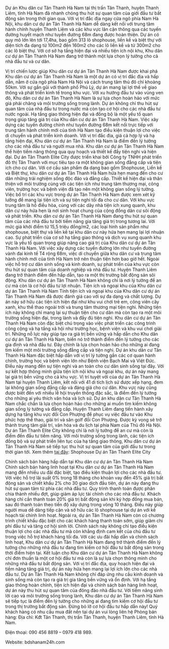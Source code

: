Dự án Khu dân cư Tân Thanh Hà Nam tại thị trấn Tân Thanh, huyện Thanh Liêm, tỉnh Hà Nam đã nhanh chóng thu hút sự quan tâm của giới đầu tư bất động sản trong thời gian qua.
Với vị trí đắc địa ngay cửa ngõ phía Nam Hà Nội, khu dân cư dự án Tân Thanh Hà Nam dễ dàng kết nối với trung tâm hành chính huyện Thanh Liêm và các khu vực lân cận thông qua các tuyến đường huyết mạch như tuyến đường 68m đang được hoàn thiện.
Dự án có quy mô lớn lên tới 17,4ha, bao gồm 313 lô shophouse, liền kề và biệt thự với diện tích đa dạng từ 100m2 đến 160m2 cho các lô liền kề và từ 300m2 cho các lô biệt thự.
Với cơ sở hạ tầng hiện đại và nhiều tiện ích nội khu, Khu dân cư dự án Tân Thanh Hà Nam đang trở thành một lựa chọn lý tưởng cho cả nhà đầu tư và cư dân.

Vị trí chiến lược giúp Khu dân cư dự án Tân Thanh Hà Nam được khai phá
Khu dân cư dự án Tân Thanh Hà Nam là một dự án có vị trí đắc địa và hấp dẫn, nằm ở cửa ngõ phía Nam Hà Nội và cách trung tâm thủ đô chỉ khoảng 50km. Với sự gần gũi với thành phố Phủ Lý, dự án mang lại lợi thế về giao thông và phát triển kinh tế trong khu vực.
Với xu hướng đầu tư vào vùng ven đô, Khu dân cư dự án Tân Thanh Hà Nam là sự lựa chọn hoàn hảo với mức giá phải chăng và môi trường sống trong lành. Dự án không chỉ thu hút sự quan tâm của nhà đầu tư trong nước mà còn tạo cơ hội cho các nhà đầu tư nước ngoài.
Hạ tầng giao thông hiện đại và đồng bộ là một yếu tố quan trọng giúp tăng giá trị của Khu dân cư dự án Tân Thanh Hà Nam. Việc xây dựng các tuyến đường chính như tuyến đường 68m kết nối trực tiếp với trung tâm hành chính mới của tỉnh Hà Nam tạo điều kiện thuận lợi cho việc di chuyển và phát triển kinh doanh.
Với vị trí đắc địa, giá cả hợp lý và hạ tầng hiện đại, Khu dân cư dự án Tân Thanh Hà Nam là điểm đến lý tưởng cho các nhà đầu tư và người mua nhà.
Khu dân cư dự án Tân Thanh Hà Nam thể hiện tiềm năng thông qua quy hoạch và thiết kế đầy tiện nghi và hiện đại. 
Dự án Tân Thanh Elite City được triển khai bởi Công ty TNHH phát triển đô thị Tân Thanh với mục tiêu tạo ra một không gian sống đẳng cấp và tiện ích cho cư dân.
Với cơ cấu sản phẩm đa dạng bao gồm Shophouse, Liền kề và Biệt thự, khu dân cư dự án Tân Thanh Hà Nam hứa hẹn mang đến cho cư dân những trải nghiệm sống độc đáo và đẳng cấp. Thiết kế hiện đại và thân thiện với môi trường cùng với các tiện ích như trung tâm thương mại, công viên, trường học và bệnh viện đã tạo nên một không gian sống lý tưởng.
Việc bố trí các khu vực trong dự án Tân Thanh Hà Nam được xem xét kỹ lưỡng để mang lại tiện ích và sự tiện nghi tối đa cho cư dân. Với khu vực trung tâm là hồ điều hòa, cùng với các dãy nhà tiện ích xung quanh, khu dân cư này hứa hẹn là nơi sinh hoạt chung của cộng đồng dân cư sôi động và phát triển.
Khu dân cư dự án Tân Thanh Hà Nam đang thu hút sự quan tâm của các nhà đầu tư bởi tiềm năng gia tăng giá trị trong tương lai. 
Với mức giá khởi điểm từ 15,5 triệu đồng/m2, các loại hình sản phẩm như shophouse, biệt thự và liền kề tại khu dân cư này hứa hẹn mang lại lợi nhuận cao.
Sự phát triển của cơ sở hạ tầng giao thông và dịch vụ xung quanh khu vực là yếu tố quan trọng giúp nâng cao giá trị của Khu dân cư dự án Tân Thanh Hà Nam. Với việc xây dựng các tuyến đường lớn như tuyến đường vành đai kinh tế T4 rộng 68m, việc di chuyển giữa khu dân cư và trung tâm hành chính mới của tỉnh Hà Nam trở nên thuận tiện hơn bao giờ hết.
Ngoài việc hỗ trợ cư dân sinh sống và kinh doanh, sự phát triển của khu vực còn thu hút sự quan tâm của doanh nghiệp và nhà đầu tư. Huyện Thanh Liêm đang trở thành điểm đến hấp dẫn, tạo ra một thị trường bất động sản sôi động. Khu dân cư dự án Tân Thanh Hà Nam không chỉ là nơi lý tưởng để an cư mà còn là cơ hội đầu tư lợi nhuận.
Tiện ích và ngoại khu của Khu dân cư dự án Tân Thanh Hà Nam
Tính tiện ích và ngoại khu của Khu dân cư dự án Tân Thanh Hà Nam đã được đánh giá cao với sự đa dạng và chất lượng. Dự án này sở hữu các tiện ích hiện đại như khu vui chơi trẻ em, công viên cây xanh, khu thể thao ngoài trời và trung tâm thương mại tiện nghi.
Những tiện ích này không chỉ mang lại sự thuận tiện cho cư dân mà còn tạo ra một môi trường sống hiện đại, trong lành và đầy đủ tiện nghi. Khu dân cư dự án Tân Thanh Hà Nam còn đặc biệt chú trọng vào việc phát triển các công trình công cộng và hạ tầng xã hội như trường học, bệnh viện và khu vui chơi giải trí.
Những nỗ lực này giúp tạo ra giá trị bền vững và hấp dẫn cho Khu dân cư dự án Tân Thanh Hà Nam, biến nó trở thành điểm đến lý tưởng cho các gia đình và nhà đầu tư. Đây chính là lựa chọn hoàn hảo cho những ai đang tìm kiếm một môi trường sống đẳng cấp và tiện nghi.
Dự án khu dân cư Tân Thanh Hà Nam đặc biệt hấp dẫn với vị trí lý tưởng gần các cơ quan hành chính, trường học và bệnh viện lớn như Bệnh viện Bạch Mai và Việt Đức. Điều này mang đến sự tiện nghi và an toàn cho cư dân sinh sống tại đây.
Với sự kết hợp thông minh giữa tiện ích nội khu và ngoại khu, dự án này mang lại giá trị bền vững cho cả khu vực. Vị trí tuyệt vời của dự án Tân Thanh Hà Nam tại huyện Thanh Liêm, kết nối với 41 di tích lịch sử được xếp hạng, đem lại không gian sống đẳng cấp và đáng giá cho cư dân.
Khu vực này cũng được biết đến với nhiều lễ hội truyền thống đặc sắc, là điểm đến lý tưởng cho những ai yêu thích văn hóa và lịch sử. Dự án khu dân cư Tân Thanh Hà Nam chắc chắn là lựa chọn hoàn hảo cho những ai muốn tìm kiếm không gian sống lý tưởng và đẳng cấp.
Huyện Thanh Liêm đang tiến hành xây dựng hạ tầng khu vực đồi Con Phượng để phục vụ việc đầu tư vào Khu phức hợp thể thao, giải trí và sân golf đồi Con Phượng. Được kỳ vọng sẽ trở thành trung tâm giải trí, văn hóa và du lịch tại phía Nam của Thủ đô Hà Nội.
Dự án Tân Thanh Elite City không chỉ là nơi lý tưởng để an cư mà còn là điểm đến đầu tư tiềm năng. Với môi trường sống trong lành, các tiện ích đồng bộ và sự phát triển liên tục của hạ tầng giao thông, Khu dân cư dự án Tân Thanh Hà Nam sẽ tiếp tục thu hút sự quan tâm của giới đầu tư trong thời gian tới.
Xem thêm [tại đây](https://bdshanam24h.com/khu-do-thi-tan-thanh-ha-nam/): Shophouse Dự án Tân Thanh Elite City

Chính sách bán hàng hấp dẫn tại Khu dân cư dự án Tân Thanh Hà Nam
Chính sách bán hàng linh hoạt tại Khu dân cư dự án Tân Thanh Hà Nam mang đến nhiều ưu đãi đặc biệt, tạo điều kiện thuận lợi cho các nhà đầu tư. Với việc hỗ trợ lãi suất 0% trong 18 tháng cho khoản vay đến 45% giá trị bất động sản và chiết khấu 2% cho 30 giao dịch đầu tiên, dự án này đang thu hút sự quan tâm từ phía các nhà đầu tư.
Quy trình thanh toán được phân chia thành nhiều đợt, giúp giảm áp lực tài chính cho các nhà đầu tư. Khách hàng chỉ cần thanh toán 20% giá trị bất động sản khi ký hợp đồng mua bán, sau đó thanh toán theo tiến độ xây dựng trong vòng 10 tháng. Điều này giúp người mua dễ dàng tiếp cận và sở hữu các lô shophouse tại dự án với kế hoạch tài chính linh hoạt.
Ngoài ra, dự án Tân Thanh Hà Nam còn có chương trình chiết khấu đặc biệt cho các khách hàng thanh toán sớm, giúp giảm chi phí đầu tư và tăng cơ hội sinh lời. Chính sách này không chỉ tạo điều kiện thuận lợi cho các nhà đầu tư mà còn khẳng định cam kết của chủ đầu tư trong việc hỗ trợ khách hàng tối đa.
Với các ưu đãi hấp dẫn và chính sách linh hoạt, Khu dân cư dự án Tân Thanh Hà Nam đang trở thành điểm đến lý tưởng cho những nhà đầu tư đang tìm kiếm cơ hội đầu tư bất động sản trong thời điểm hiện tại.
Kết luận cho Khu dân cư dự án Tân Thanh Hà Nam không chỉ đơn thuần là một cơ hội đầu tư mà còn là sự lựa chọn thông minh cho những nhà đầu tư bất động sản. Với vị trí đắc địa, quy hoạch hiện đại và tiềm năng tăng giá trị, dự án này hứa hẹn mang lại lợi ích lớn cho các nhà đầu tư.
Dự án Tân Thanh Hà Nam không chỉ đáp ứng nhu cầu kinh doanh và sinh sống mà còn tạo ra giá trị gia tăng bền vững và ổn định. Với hạ tầng giao thông hoàn chỉnh, tiện ích hiện đại và chính sách bán hàng linh hoạt, dự án này thu hút sự quan tâm của đông đảo nhà đầu tư.
Với tiềm năng sinh lời cao và môi trường sống trong lành, Khu dân cư dự án Tân Thanh Hà Nam sẽ tiếp tục là điểm đến lý tưởng cho những ai đang tìm kiếm cơ hội đầu tư trong thị trường bất động sản. Đừng bỏ lỡ cơ hội đầu tư hấp dẫn này!
Quý khách hàng có nhu cầu mua đất nền tại dự án vui lòng liên hệ Phòng bán hàng:
Địa chỉ: Kđt Tân Thanh, thị trấn Tân Thanh, huyện Thanh Liêm, tỉnh Hà Nam.

Điện thoại: 090 456 8819 – 0979 418 989.

Website: bdshanam24h.com

